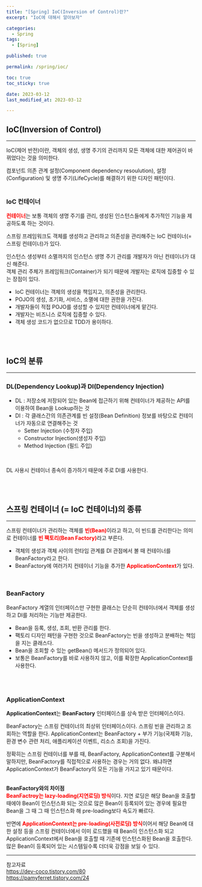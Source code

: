 ```yaml
---
title: "[Spring] IoC(Inversion of Control)란?"
excerpt: "IoC에 대해서 알아보자"

categories:
  - Spring
tags:
  - [Spring]

published: true

permalink: /spring/ioc/

toc: true
toc_sticky: true

date: 2023-03-12
last_modified_at: 2023-03-12

--- 
```


## **IoC(Inversion of Control)**
<hr />

IoC(제어 반전)이란, 객체의 생성, 생명 주기의 관리까지 모든 객체에 대한 제어권이 바뀌었다는 것을 의미한다.<br>

컴포넌트 의존 관계 설정(Component dependency resoulution), 설정(Configuration) 및 생명 주기(LifeCycle)를 해결하기 위한 디자인 패턴이다.<br><br>

### **IoC 컨테이너**

<span style="color:red">**컨테이너**</span>는 보통 객체의 생명 주기를 관리, 생성된 인스턴스들에게 추가적인 기능을 제공하도록 하는 것이다.<br>

스프링 프레임워크도 객체를 생성하고 관리하고 의존성을 관리해주는 IoC 컨테이너(=스프링 컨테이너)가 있다.<br>

인스턴스 생성부터 소멸까지의 인스턴스 생명 주기 관리를 개발자가 아닌 컨테이너가 대신 해준다.<br>
객체 관리 주체가 프레임워크(Container)가 되기 때문에 개발자는 로직에 집중할 수 있는 장점이 있다.<br>

* IoC 컨테이너는 객체의 생성을 책임지고, 의존성을 관리한다.
* POJO의 생성, 초기화, 서비스, 소멸에 대한 권한을 가진다.
* 개발자들이 적접 POJO를 생성할 수 있지만 컨테이너에게 맡긴다.
* 개발자는 비즈니스 로직에 집중할 수 있다.
* 객체 생성 코드가 없으므로 TDD가 용이하다.

<br><br>

## **IoC의 분류**
<hr />

### DL(Dependency Lookup)과 DI(Dependency Injection)
* DL : 저장소에 저장되어 있는 Bean에 접근하기 위해 컨테이너가 제공하는 API를 이용하여 Bean을 Lookup하는 것
* DI : 각 클래스간의 의존관계를 빈 설정(Bean Definition) 정보를 바탕으로 컨테이너가 자동으로 연결해주는 것
  * Setter Injection (수정자 주입)
  * Constructor Injection(생성자 주입)
  * Method Injection (필드 주입)

<br>

DL 사용시 컨테이너 종속이 증가하기 때문에 주로 DI를 사용한다.

<br><br>

## **스프링 컨테이너 (= IoC 컨테이너)의 종류**
<hr />

스프링 컨테이너가 관리하는 객체를 <span style="color:red">**빈(Bean)**</span>이라고 하고, 이 빈드를 관리한다는 의미로 컨테이너를 <span style="color:red">**빈 팩토리(Bean Factory)**</span>라고 부른다.<br>

* 객체의 생성과 객체 사이의 런타임 관계를 DI 관점에서 볼 때 컨테이너를 BeanFactory라고 한다.
* BeanFactory에 여러가지 컨테이너 기능을 추가한 <span style="color:red">**ApplicationContext**</span>가 있다.

<br>

### **BeanFactory**

BeanFactory 계열의 인터페이스만 구현한 클래스는 단순히 컨테이너에서 객체를 생성하고 DI를 처리하는 기능만 제공한다.<br>

* Bean을 등록, 생성, 조회, 반환 관리를 한다.
* 팩토리 디자인 패턴을 구현한 것으로 BeanFactory는 빈을 생성하고 분배하는 책임을 지는 클래스다.
* Bean을 조회할 수 있는 getBean() 메서드가 정의되어 있다.
* 보통은 BeanFactory를 바로 사용하지 않고, 이를 확장한 ApplicationContext를 사용한다.

<br><br>

### **ApplicationContext**  

**ApplicationContext**는 **BeanFactory** 인터페이스를 상속 받은 인터페이스이다.<br>

BeanFactory는 스프링 컨테이너의 최상위 인터페이스이다. 스프링 빈을 관리하고 조회하는 역할을 한다. ApplicationContext는 BeanFactory + 부가 기능(국제화 기능, 환경 변수 관련 처리, 애플리케이션 이벤트, 리소스 조회)을 가진다.<br>

정확히는 스프링 컨테이너를 부를 때, BeanFactory, ApplicationContext를 구분해서 말하지만, BeanFactory를 직접적으로 사용하는 경우는 거의 없다. 왜냐하면 ApplicationContext가 BeanFactory의 모든 기능을 가지고 있기 때문이다.<br><br>

**BeanFactory와의 차이점**<br>
<span style="color:red">**BeanFactroy는 lazy-loading(지연로딩) 방식**</span>이다. 지연 로딩은 해당 Bean을 호출할 때에야 Bean이 인스턴스화 되는 것으로 많은 Bean이 등록되어 있는 경우에 필요한 Bean을 그 때 그 때 인스턴스화 해 pre-loading보다 속도가 빠르다.<br>

반면에 <span style="color:red">**ApplicationContext는 pre-loading(사전로딩) 방식**</span>이어서 해당 Bean에 대한 설정 등을 스프링 컨테이너에서 이미 로드했을 때 Bean이 인스턴스화 되고 ApplicationContext에서 Bean을 호출할 때 기존에 인스턴스화된 Bean을 호출한다. 많은 Bean이 등록되어 있는 시스템일수록 더더욱 강점을 보일 수 있다.<br>

<hr />
참고자료<br>
<a href="https://dev-coco.tistory.com/80">https://dev-coco.tistory.com/80</a><br>
<a href="https://pamyferret.tistory.com/24">https://pamyferret.tistory.com/24</a><br>